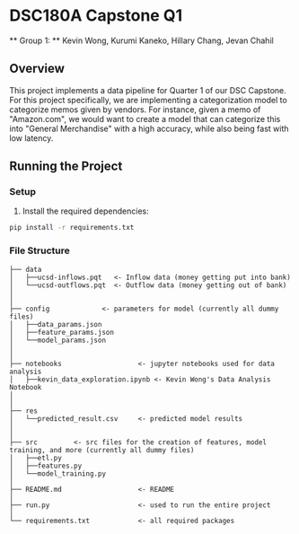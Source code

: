 # DSC180A Capstone Q1

** Group 1: ** Kevin Wong, Kurumi Kaneko, Hillary Chang, Jevan Chahil

## Overview

This project implements a data pipeline for Quarter 1 of our DSC Capstone. For this project specifically, we are implementing a categorization model to categorize memos given by vendors. For instance, given a memo of "Amazon.com", we would want to create a model that can categorize this into "General Merchandise" with a high accuracy, while also being fast with low latency.

## Running the Project

### Setup
1. Install the required dependencies:
```bash
pip install -r requirements.txt
```

### File Structure

```
├── data
│   ├──ucsd-inflows.pqt   <- Inflow data (money getting put into bank)
│   └──ucsd-outflows.pqt  <- Outflow data (money getting out of bank)
│   
│                     
├── config             <- parameters for model (currently all dummy files)
│   ├──data_params.json     
│   ├──feature_params.json
│   └──model_params.json
│
│
├── notebooks                   <- jupyter notebooks used for data analysis
│   ├──kevin_data_exploration.ipynb <- Kevin Wong's Data Analysis Notebook         
│  
│
├── res  
│   └──predicted_result.csv     <- predicted model results
│
│
├── src         <- src files for the creation of features, model training, and more (currently all dummy files)
│   ├──etl.py         
│   ├──features.py
│   └──model_training.py                  
│
├── README.md                   <- README
│
├── run.py                      <- used to run the entire project
│
└── requirements.txt            <- all required packages 
```
